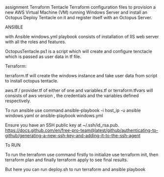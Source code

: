 assignment
Terraform Tentacle Terraform configuration files to provision a new AWS Virtual Machine (VM) running Windows Server and install an Octopus Deploy Tentacle on it and register itself with an Octopus Server.

ANSIBLE

with Ansible windows.yml playbook consists of installation of IIS web server with all the roles and features.

OctopusTentacle.ps1 is a script which will create and configure tenctacle which is passed as user data in tf file.

Terraform:

terraform.tf will create the windows instance and take user data from script to install octopus tentacle.

aws.tf / provider.tf of either of one and variables.tf or terraform.tfvars will consists of aws version , the credentials and the variables defined respectively.

To run ansible use command ansible-playbook -i host_ip -u ansible windows.yaml or ansible-playbook windows.yml

Ensure you have an SSH public key at ~/.ssh/id_rsa.pub. https://docs.github.com/en/free-pro-team@latest/github/authenticating-to-github/generating-a-new-ssh-key-and-adding-it-to-the-ssh-agent

To RUN

To run the terraform use command firstly to initialize use terraform init, then terraform plan and finally terraform apply to see final results.

But here you can run deploy.sh to run terraform and ansible playbook
